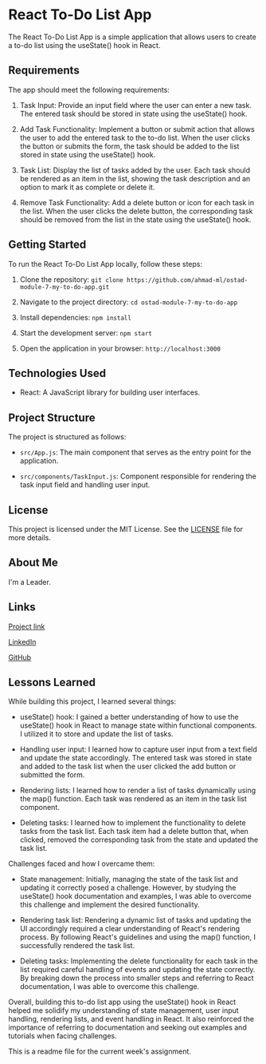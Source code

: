 
# React To-Do List App

  
The React To-Do List App is a simple application that allows users to create a to-do list using the useState() hook in React.

  
## Requirements

  

The app should meet the following requirements:

  

1. Task Input: Provide an input field where the user can enter a new task. The entered task should be stored in state using the useState() hook.

2. Add Task Functionality: Implement a button or submit action that allows the user to add the entered task to the to-do list. When the user clicks the button or submits the form, the task should be added to the list stored in state using the useState() hook.

3. Task List: Display the list of tasks added by the user. Each task should be rendered as an item in the list, showing the task description and an option to mark it as complete or delete it.

4. Remove Task Functionality: Add a delete button or icon for each task in the list. When the user clicks the delete button, the corresponding task should be removed from the list in the state using the useState() hook.

  

## Getting Started

  

To run the React To-Do List App locally, follow these steps:

  

1. Clone the repository: `git clone https://github.com/ahmad-ml/ostad-module-7-my-to-do-app.git`

2. Navigate to the project directory: `cd ostad-module-7-my-to-do-app`

3. Install dependencies: `npm install`

4. Start the development server: `npm start`

5. Open the application in your browser: `http://localhost:3000`

  

## Technologies Used

  

- React: A JavaScript library for building user interfaces.

  

## Project Structure

  

The project is structured as follows:

  

-  `src/App.js`: The main component that serves as the entry point for the application.

-  `src/components/TaskInput.js`: Component responsible for rendering the task input field and handling user input.

  
  

## License

  

This project is licensed under the MIT License. See the [LICENSE](https://github.com/ahmad-ml/react-to-do-list-app/blob/main/LICENSE) file for more details.

  

## About Me

  

I'm a Leader.

  

## Links

[Project link](https://ostad-module-7-to-do-list.netlify.app)

[LinkedIn](https://www.linkedin.com/in/coolhead/)

[GitHub](https://github.com/ahmad-ml)
 

## Lessons Learned

  

While building this project, I learned several things:

  

- useState() hook: I gained a better understanding of how to use the useState() hook in React to manage state within functional components. I utilized it to store and update the list of tasks.

- Handling user input: I learned how to capture user input from a text field and update the state accordingly. The entered task was stored in state and added to the task list when the user clicked the add button or submitted the form.

- Rendering lists: I learned how to render a list of tasks dynamically using the map() function. Each task was rendered as an item in the task list component.

- Deleting tasks: I learned how to implement the functionality to delete tasks from the task list. Each task item had a delete button that, when clicked, removed the corresponding task from the state and updated the task list.

  

Challenges faced and how I overcame them:

  

- State management: Initially, managing the state of the task list and updating it correctly posed a challenge. However, by studying the useState() hook documentation and examples, I was able to overcome this challenge and implement the desired functionality.

- Rendering task list: Rendering a dynamic list of tasks and updating the UI accordingly required a clear understanding of React's rendering process. By following React's guidelines and using the map() function, I successfully rendered the task list.

- Deleting tasks: Implementing the delete functionality for each task in the list required careful handling of events and updating the state correctly. By breaking down the process into smaller steps and referring to React documentation, I was able to overcome this challenge.

  

Overall, building this to-do list app using the useState() hook in React helped me solidify my understanding of state management, user input handling, rendering lists, and event handling in React. It also reinforced the importance of referring to documentation and seeking out examples and tutorials when facing challenges.

  

This is a readme file for the current week's assignment.